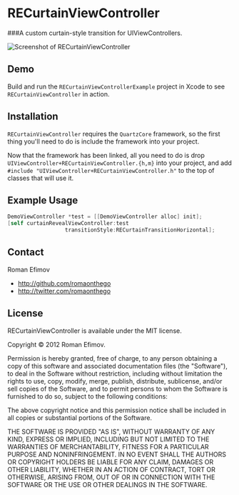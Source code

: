 # RECurtainViewController
###A custom curtain-style transition for UIViewControllers.

![Screenshot of RECurtainViewController](https://github.com/romaonthego/RECurtainViewController/raw/master/Screenshot.png "RECurtainViewController Screenshot")

## Demo

Build and run the `RECurtainViewControllerExample` project in Xcode to see `RECurtainViewController` in action.

## Installation

`RECurtainViewController` requires the `QuartzCore` framework, so the first thing you'll need to do is include the framework into your project. 

Now that the framework has been linked, all you need to do is drop `UIViewController+RECurtainViewController.{h,m}` into your project, and add `#include "UIViewController+RECurtainViewController.h"` to the top of classes that will use it.

## Example Usage

``` objective-c
DemoViewController *test = [[DemoViewController alloc] init];
[self curtainRevealViewController:test 
                  transitionStyle:RECurtainTransitionHorizontal];
```

## Contact

Roman Efimov

- http://github.com/romaonthego
- http://twitter.com/romaonthego

## License

RECurtainViewController is available under the MIT license.

Copyright © 2012 Roman Efimov.

Permission is hereby granted, free of charge, to any person obtaining a copy of this software and associated documentation files (the "Software"), to deal in the Software without restriction, including without limitation the rights to use, copy, modify, merge, publish, distribute, sublicense, and/or sell copies of the Software, and to permit persons to whom the Software is furnished to do so, subject to the following conditions:

The above copyright notice and this permission notice shall be included in all copies or substantial portions of the Software.

THE SOFTWARE IS PROVIDED "AS IS", WITHOUT WARRANTY OF ANY KIND, EXPRESS OR IMPLIED, INCLUDING BUT NOT LIMITED TO THE WARRANTIES OF MERCHANTABILITY, FITNESS FOR A PARTICULAR PURPOSE AND NONINFRINGEMENT. IN NO EVENT SHALL THE AUTHORS OR COPYRIGHT HOLDERS BE LIABLE FOR ANY CLAIM, DAMAGES OR OTHER LIABILITY, WHETHER IN AN ACTION OF CONTRACT, TORT OR OTHERWISE, ARISING FROM, OUT OF OR IN CONNECTION WITH THE SOFTWARE OR THE USE OR OTHER DEALINGS IN THE SOFTWARE.
